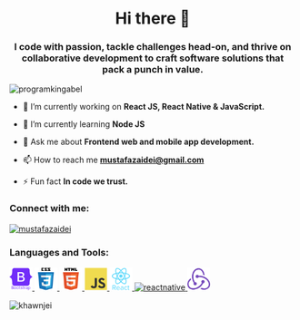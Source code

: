 <h1 align="center">Hi there 👋</h1>

<h3 align="center">I code with passion, tackle challenges head-on, and thrive on collaborative development to craft software solutions that pack a punch in value.</h3>

<p align="left"> <img src="https://komarev.com/ghpvc/?username=programkingabel&label=Profile%20views&color=0e75b6&style=flat" alt="programkingabel" /> </p>

- 🔭 I’m currently working on **React JS, React Native & JavaScript.**

- 🌱 I’m currently learning **Node JS**

- 💬 Ask me about **Frontend web and mobile app development.**

- 📫 How to reach me **mustafazaidei@gmail.com**

- ⚡ Fun fact **In code we trust.**

<h3 align="left">Connect with me:</h3>
<p align="left">
<a href="https://linkedin.com/in/mustafazaidei" target="blank"><img align="center" src="https://raw.githubusercontent.com/rahuldkjain/github-profile-readme-generator/master/src/images/icons/Social/linked-in-alt.svg" alt="mustafazaidei" height="30" width="40" /></a>
</p>

<h3 align="left">Languages and Tools:</h3>
<p align="left"> <a href="https://getbootstrap.com" target="_blank" rel="noreferrer"> <img src="https://raw.githubusercontent.com/devicons/devicon/master/icons/bootstrap/bootstrap-plain-wordmark.svg" alt="bootstrap" width="40" height="40"/> </a> <a href="https://www.w3schools.com/css/" target="_blank" rel="noreferrer"> <img src="https://raw.githubusercontent.com/devicons/devicon/master/icons/css3/css3-original-wordmark.svg" alt="css3" width="40" height="40"/> </a> <a href="https://www.w3.org/html/" target="_blank" rel="noreferrer"> <img src="https://raw.githubusercontent.com/devicons/devicon/master/icons/html5/html5-original-wordmark.svg" alt="html5" width="40" height="40"/> </a> <a href="https://developer.mozilla.org/en-US/docs/Web/JavaScript" target="_blank" rel="noreferrer"> <img src="https://raw.githubusercontent.com/devicons/devicon/master/icons/javascript/javascript-original.svg" alt="javascript" width="40" height="40"/> </a> <a href="https://reactjs.org/" target="_blank" rel="noreferrer"> <img src="https://raw.githubusercontent.com/devicons/devicon/master/icons/react/react-original-wordmark.svg" alt="react" width="40" height="40"/> </a> <a href="https://reactnative.dev/" target="_blank" rel="noreferrer"> <img src="https://reactnative.dev/img/header_logo.svg" alt="reactnative" width="40" height="40"/> </a> <a href="https://redux.js.org" target="_blank" rel="noreferrer"> <img src="https://raw.githubusercontent.com/devicons/devicon/master/icons/redux/redux-original.svg" alt="redux" width="40" height="40"/> </a> </p>

<p><img align="center" src="https://github-readme-stats.vercel.app/api/top-langs?username=khawnjei&show_icons=true&locale=en&layout=compact" alt="khawnjei" /></p>

